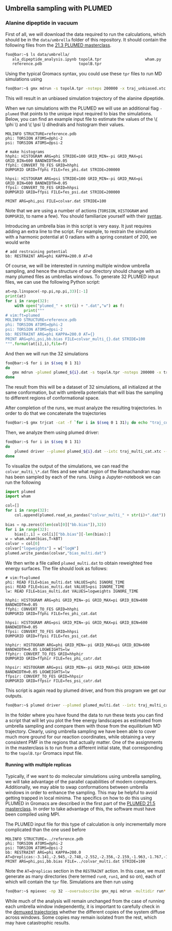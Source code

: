 <script
  src="https://cdn.mathjax.org/mathjax/latest/MathJax.js?config=TeX-AMS-MML_HTMLorMML"
  type="text/javascript">
</script>

## Umbrella sampling with PLUMED

### Alanine dipeptide in vacuum
First of all, we will download the data required to run the calculations, which 
should be in the `data/umbrella` folder of this repository.
It should contain the following files from the 
[21.3 PLUMED masterclass](https://www.plumed.org/doc-v2.7/user-doc/html/masterclass-21-3.html).
```bash
foo@bar:~$ ls data/umbrella/
   ala_dipeptide_analysis.ipynb topolA.tpr                   wham.py
   reference.pdb                topolB.tpr
```
Using the typical Gromacs syntax, you could use these `tpr` files 
to run MD simulations using 
```bash
foo@bar:~$ gmx mdrun -s topolA.tpr -nsteps 200000 -x traj_unbiased.xtc
```
This will result in an unbiased simulation trajectory of the 
alanine dipeptide. 

When we run simulations with the PLUMED we will use an additional
flag `-plumed` that points to the unique input required to bias the 
simulations. Below, you can find an example input file to
estimate the values of the \\( \phi \\) and \\( \psi \\) dihedrals 
and histogram their values.

```
MOLINFO STRUCTURE=reference.pdb
phi: TORSION ATOMS=@phi-2
psi: TORSION ATOMS=@psi-2

# make histograms
hhphi: HISTOGRAM ARG=phi STRIDE=100 GRID_MIN=-pi GRID_MAX=pi GRID_BIN=600 BANDWIDTH=0.05
ffphi: CONVERT_TO_FES GRID=hhphi
DUMPGRID GRID=ffphi FILE=fes_phi.dat STRIDE=200000

hhpsi: HISTOGRAM ARG=psi STRIDE=100 GRID_MIN=-pi GRID_MAX=pi GRID_BIN=600 BANDWIDTH=0.05
ffpsi: CONVERT_TO_FES GRID=hhpsi
DUMPGRID GRID=ffpsi FILE=fes_psi.dat STRIDE=200000

PRINT ARG=phi,psi FILE=colvar.dat STRIDE=100
```
Note that we are using a number of actions (`TORSION`, 
`HISTOGRAM` and `DUMPGRID`, to name a few). You should 
familiarize yourself with their 
[syntax](https://www.plumed.org/doc-v2.7/user-doc/html/glossary.html).

Introducing an umbrella bias in this script is very 
easy. It just requires adding an extra line to the script.
For example, to restrain the simulation with a harmonic
potential at 0 radians with a spring constant of 200,
we would write 
```
# add restraining potential
bb: RESTRAINT ARG=phi KAPPA=200.0 AT=0
```

Of course, we will be interested in running multiple 
window umbrella sampling, and hence the structure of
our directory should change with as many plumed files
as umbrellas windows. To generate 32 PLUMED input files, 
we can use the following Python script:
```python
at=np.linspace(-np.pi,np.pi,33)[:-1]
print(at)
for i in range(32):
    with open("plumed_" + str(i) + ".dat","w") as f:
        print("""
# vim:ft=plumed
MOLINFO STRUCTURE=reference.pdb
phi: TORSION ATOMS=@phi-2 
psi: TORSION ATOMS=@psi-2
bb: RESTRAINT ARG=phi KAPPA=200.0 AT={}
PRINT ARG=phi,psi,bb.bias FILE=colvar_multi_{}.dat STRIDE=100
""".format(at[i],i),file=f)
```

And then we will run the 32 simulations
```bash
foo@bar:~$ for i in $(seq 0 1 31)
do 
   gmx mdrun -plumed plumed_${i}.dat -s topolA.tpr -nsteps 200000 -x traj_comp_${i}.xtc
done
```
The result from this will be a dataset of 32 simulations, all
initialized at the same conformation, but with umbrella potentials
that will bias the sampling to different regions of conformational
space.
 
After completion of the runs, we must analyze the resulting 
trajectories. In order to do that we concatenate the trajectories
```bash
foo@bar:~$ gmx trjcat -cat -f `for i in $(seq 0 1 31); do echo "traj_comp_${i}.xtc"; done` -o traj_multi_cat.xtc
```
Then, we analyze them using plumed driver:
```bash
foo@bar:~$ for i in $(seq 0 1 31)
do 
    plumed driver --plumed plumed_${i}.dat --ixtc traj_multi_cat.xtc --trajectory-stride 100
done
```

To visualize the output of the simulations, we can read the 
`colvar_multi_\*.dat` files and see what region of the 
Ramachandran map has been sampled by each of the runs. Using
a Jupyter-notebook we can run the following 
```python
import plumed
import wham

col=[]
for i in range(32):
    col.append(plumed.read_as_pandas("colvar_multi_" + str(i)+".dat"))
 
bias = np.zeros((len(col[0]["bb.bias"]),32))
for i in range(32):
    bias[:,i] = col[i]["bb.bias"][-len(bias):]
w = wham.wham(bias,T=kBT)
colvar = col[0]
colvar["logweights"] = w["logW"]
plumed.write_pandas(colvar,"bias_multi.dat")
```
We then write a file called `plumed_multi.dat` to obtain 
reweighted free energy surfaces. The file should look as
follows:
```
# vim:ft=plumed
phi: READ FILE=bias_multi.dat VALUES=phi IGNORE_TIME
psi: READ FILE=bias_multi.dat VALUES=psi IGNORE_TIME
lw: READ FILE=bias_multi.dat VALUES=logweights IGNORE_TIME

hhphi: HISTOGRAM ARG=phi GRID_MIN=-pi GRID_MAX=pi GRID_BIN=600 BANDWIDTH=0.05
ffphi: CONVERT_TO_FES GRID=hhphi
DUMPGRID GRID=ffphi FILE=fes_phi_cat.dat

hhpsi: HISTOGRAM ARG=psi GRID_MIN=-pi GRID_MAX=pi GRID_BIN=600 BANDWIDTH=0.05
ffpsi: CONVERT_TO_FES GRID=hhpsi
DUMPGRID GRID=ffpsi FILE=fes_psi_cat.dat

hhphir: HISTOGRAM ARG=phi GRID_MIN=-pi GRID_MAX=pi GRID_BIN=600 BANDWIDTH=0.05 LOGWEIGHTS=lw
ffphir: CONVERT_TO_FES GRID=hhphir
DUMPGRID GRID=ffphir FILE=fes_phi_catr.dat

hhpsir: HISTOGRAM ARG=psi GRID_MIN=-pi GRID_MAX=pi GRID_BIN=600 BANDWIDTH=0.05 LOGWEIGHTS=lw
ffpsir: CONVERT_TO_FES GRID=hhpsir
DUMPGRID GRID=ffpsir FILE=fes_psi_catr.dat
```
This script is again read by plumed driver, and from this program we get our outputs.
```bash
foo@bar:~$ plumed driver --plumed plumed_multi.dat --ixtc traj_multi_cat.xtc --trajectory-stride 100 --kt 2.4943387854
```

In the folder where you have found the data to run these tests you can find a script
 that will let you plot the free energy landscapes as estimated from umbrella
 sampling and compare them with those from the equilibrium MD trajectory.
Clearly, using umbrella sampling we have been able to cover much more ground 
for our reaction coordinates, while obtaining a very consistent PMF in the
 regions that actually matter. One of the assignments in the masterclass is to run 
from a different initial state, that corresponding to the `topolB.tpr` Gromacs input file.

#### Running with multiple replicas
Typically, if we want to do molecular simulations using umbrella sampling, we will 
take advantage of the parallel capabilities of modern computers. Additionally, 
we may able to swap conformations between umbrella windows in order to enhance the
sampling. This may be helpful to avoid getting trapped in local minima. The specifics
on how to do this using PLUMED in Gromacs are described in the first part of the 
[PLUMED 21.5 masterclass](https://www.plumed.org/doc-v2.7/user-doc/html/masterclass-21-3.html).
In order to take advantage of this, the software must have been compiled using MPI.

The PLUMED input file for this type of calculation is only incrementally more complicated
than the one used before
```
MOLINFO STRUCTURE=../reference.pdb
phi: TORSION ATOMS=@phi-2
psi: TORSION ATOMS=@psi-2
bb: RESTRAINT ARG=phi KAPPA=200.0 AT=@replicas:-3.141,-2.945,-2.748,-2.552,-2.356,-2.159,-1.963,-1.767,-1.570,-1.374,-1.178,-0.981,-0.785,-0.589,-0.392,-0.196,0.0,0.196,0.392,0.589,0.785,0.981,1.178,1.374,1.570,1.767,1.963,2.159,2.356,2.552,2.748,2.945
PRINT ARG=phi,psi,bb.bias FILE=../colvar_multi.dat STRIDE=100
```
Note the `AT=@replicas` section in the `RESTRAINT` action. In this case, we must generate
as many directories (here termed `run0`, `run1`, and so on), each of which will contain 
the `tpr` file. Simulations are then run using
```bash
foo@bar:~$ mpiexec -np 32 --oversubscribe gmx_mpi mdrun -multidir run* -plumed ../plumed.dat -s topolA.tpr -replex 200 -nsteps 200000 
```
While much of the analysis will remain unchanged from the case of running each umbrella
window independently, it is important to carefully check in the 
[demuxed trajectories](https://github.com/srnas/demux) whether
the different copies of the system diffuse across windows. 
Some copies may remain isolated from the rest, which may have catastrophic results. 
